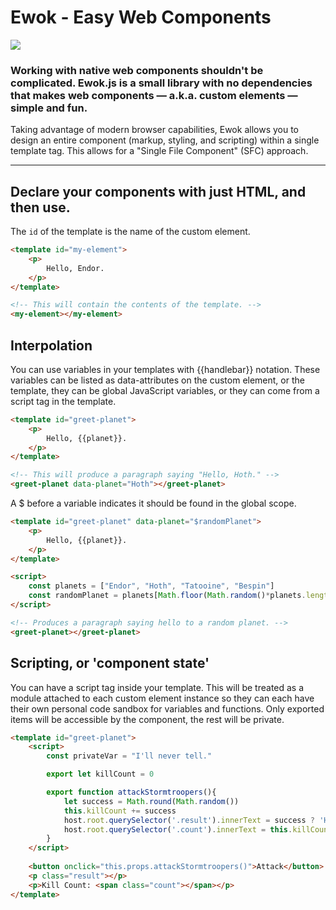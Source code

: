 # Ewok - Easy Web Components

![](https://cdn.icon-icons.com/icons2/1070/PNG/128/ewok_icon-icons.com_76943.png)

### Working with native web components shouldn't be complicated. Ewok.js is a small library with no dependencies that makes web components — a.k.a. custom elements — simple and fun.

Taking advantage of modern browser capabilities, Ewok allows you to design an entire component (markup, styling, and scripting) within a single template tag. This allows for a "Single File Component" (SFC) approach.

- - -



## Declare your components with just HTML, and then use.

The `id` of the template is the name of the custom element.

```html
<template id="my-element">
    <p>
        Hello, Endor.
    </p>
</template>

<!-- This will contain the contents of the template. -->
<my-element></my-element>
```



## Interpolation

You can use variables in your templates with {{handlebar}} notation. These variables can be listed as data-attributes on the custom element, or the template, they can be global JavaScript variables, or they can come from a script tag in the template.

```html
<template id="greet-planet">
    <p>
        Hello, {{planet}}.
    </p>
</template>

<!-- This will produce a paragraph saying "Hello, Hoth." -->
<greet-planet data-planet="Hoth"></greet-planet>
```

A $ before a variable indicates it should be found in the global scope.

```html
<template id="greet-planet" data-planet="$randomPlanet">
    <p>
        Hello, {{planet}}.
    </p>
</template>

<script>
    const planets = ["Endor", "Hoth", "Tatooine", "Bespin"]
    const randomPlanet = planets[Math.floor(Math.random()*planets.length)];
</script>

<!-- Produces a paragraph saying hello to a random planet. -->
<greet-planet></greet-planet>
```



## Scripting, or 'component state'

You can have a script tag inside your template. This will be treated as a module attached to each custom element instance so they can each have their own personal code sandbox for variables and functions. Only exported items will be accessible by the component, the rest will be private.

```html
<template id="greet-planet">
    <script>
        const privateVar = "I'll never tell."

        export let killCount = 0

        export function attackStormtroopers(){
            let success = Math.round(Math.random())
            this.killCount += success
            host.root.querySelector('.result').innerText = success ? 'Hit!' : "Miss"
            host.root.querySelector('.count').innerText = this.killCount
        }
    </script>
    
    <button onclick="this.props.attackStormtroopers()">Attack</button>
    <p class="result"></p>
    <p>Kill Count: <span class="count"></span></p>
</template>
```

